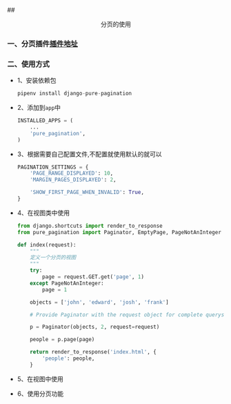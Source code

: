 ##<center>分页的使用</center>

### 一、分页插件[插件地址](https://github.com/jamespacileo/django-pure-pagination)

### 二、使用方式

* 1、安装依赖包

  ```py
  pipenv install django-pure-pagination
  ```

* 2、添加到`app`中

  ```py
  INSTALLED_APPS = (
      ...
      'pure_pagination',
  )
  ```

* 3、根据需要自己配置文件,不配置就使用默认的就可以

  ```py
  PAGINATION_SETTINGS = {
      'PAGE_RANGE_DISPLAYED': 10,
      'MARGIN_PAGES_DISPLAYED': 2,

      'SHOW_FIRST_PAGE_WHEN_INVALID': True,
  }
  ```

* 4、在视图类中使用

  ```py
  from django.shortcuts import render_to_response
  from pure_pagination import Paginator, EmptyPage, PageNotAnInteger

  def index(request):
      """
      定义一个分页的视图
      """
      try:
          page = request.GET.get('page', 1)
      except PageNotAnInteger:
          page = 1

      objects = ['john', 'edward', 'josh', 'frank']

      # Provide Paginator with the request object for complete querystring generation

      p = Paginator(objects, 2, request=request)

      people = p.page(page)

      return render_to_response('index.html', {
          'people': people,
      }
  ```

* 5、在视图中使用

* 6、使用分页功能
